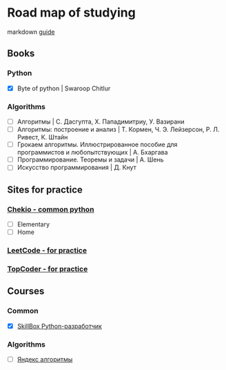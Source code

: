 
# Road map of studying

markdown [guide](https://guides.github.com/features/mastering-markdown/)

## Books

### Python
- [x] Byte of python | Swaroop Chitlur

### Algorithms
- [ ] Алгоритмы | С. Дасгупта, Х. Пападимитриу, У. Вазирани
- [ ] Алгоритмы: построение и анализ | Т. Кормен, Ч. Э. Лейзерсон, Р. Л. Ривест, К. Штайн
- [ ] Грокаем алгоритмы. Иллюстрированное пособие для программистов и любопытствующих | А. Бхаргава
- [ ] Программирование. Теоремы и задачи | А. Шень
- [ ] Искусство программирования | Д. Кнут

## Sites for practice

### [Chekio - common python](https://checkio.org)

- [ ] Elementary
- [ ] Home

### [LeetCode - for practice](https://leetcode.com)

### [TopCoder - for practice](https://www.topcoder.com)

## Courses

### Common

- [x] [SkillBox Python-разработчик](https://skillbox.ru/course/python/)

### Algorithms

- [ ] [Яндекс алгоритмы](https://praktikum.yandex.ru/algorithms)

